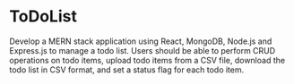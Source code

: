 # ToDoList
Develop a MERN stack  application using React, MongoDB, Node.js and Express.js to manage a todo list. Users should be able to perform CRUD operations on todo items, upload todo items from a CSV file, download the todo list in CSV format, and set a status flag for each todo item.
